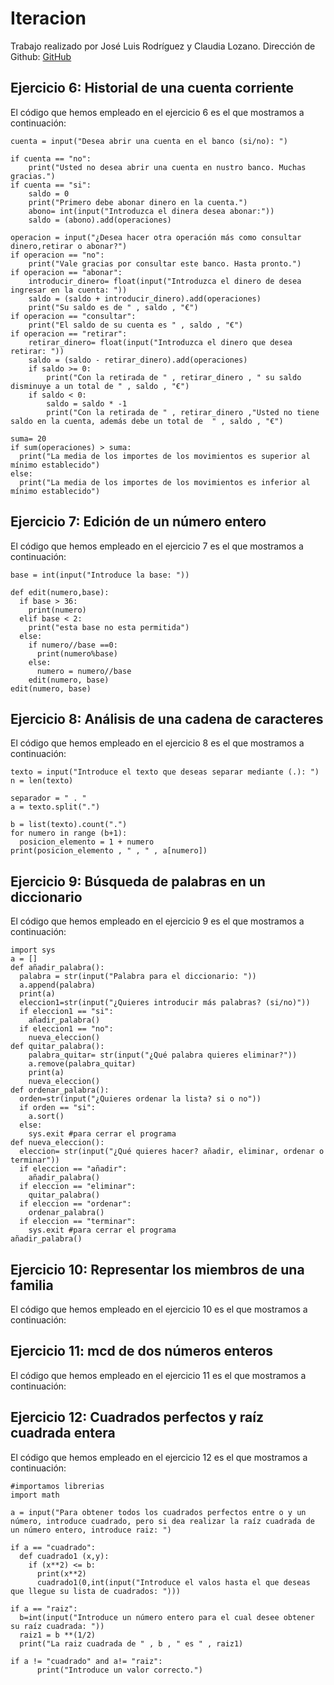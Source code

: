 # Iteracion
Trabajo realizado por José Luis Rodríguez y Claudia Lozano.
Dirección de Github: [GitHub](https://github.com/joseluis031/Iteracion.git)

## Ejercicio 6: Historial de una cuenta corriente

El código que hemos empleado en el ejercicio 6 es el que mostramos a continuación:

```operaciones = []
cuenta = input("Desea abrir una cuenta en el banco (si/no): ")

if cuenta == "no":
    print("Usted no desea abrir una cuenta en nustro banco. Muchas gracias.")
if cuenta == "si":
    saldo = 0
    print("Primero debe abonar dinero en la cuenta.")
    abono= int(input("Introduzca el dinera desea abonar:"))
    saldo = (abono).add(operaciones)

operacion = input("¿Desea hacer otra operación más como consultar dinero,retirar o abonar?")
if operacion == "no":
    print("Vale gracias por consultar este banco. Hasta pronto.")
if operacion == "abonar":
    introducir_dinero= float(input("Introduzca el dinero de desea ingresar en la cuenta: "))
    saldo = (saldo + introducir_dinero).add(operaciones)
    print("Su saldo es de " , saldo , "€")
if operacion == "consultar":
    print("El saldo de su cuenta es " , saldo , "€")
if operacion == "retirar":
    retirar_dinero= float(input("Introduzca el dinero que desea retirar: "))
    saldo = (saldo - retirar_dinero).add(operaciones)
    if saldo >= 0:
        print("Con la retirada de " , retirar_dinero , " su saldo disminuye a un total de " , saldo , "€")
    if saldo < 0:
        saldo = saldo * -1
        print("Con la retirada de " , retirar_dinero ,"Usted no tiene saldo en la cuenta, además debe un total de  " , saldo , "€")

suma= 20
if sum(operaciones) > suma: 
  print("La media de los importes de los movimientos es superior al mínimo establecido")
else:
  print("La media de los importes de los movimientos es inferior al mínimo establecido")
  ```

## Ejercicio 7: Edición de un número entero

El código que hemos empleado en el ejercicio 7 es el que mostramos a continuación:

```numero = int(input("Introduce un número: "))
base = int(input("Introduce la base: "))

def edit(numero,base):
  if base > 36:
    print(numero)
  elif base < 2:
    print("esta base no esta permitida")
  else:
    if numero//base ==0:
      print(numero%base)
    else:
      numero = numero//base
    edit(numero, base)
edit(numero, base)

  ```

## Ejercicio 8: Análisis de una cadena de caracteres

El código que hemos empleado en el ejercicio 8 es el que mostramos a continuación:

```
texto = input("Introduce el texto que deseas separar mediante (.): ")
n = len(texto)

separador = " . "
a = texto.split(".")

b = list(texto).count(".")
for numero in range (b+1):
  posicion_elemento = 1 + numero
print(posicion_elemento , " , " , a[numero])
```

## Ejercicio 9: Búsqueda de palabras en un diccionario

El código que hemos empleado en el ejercicio 9 es el que mostramos a continuación:

```
import sys
a = []
def añadir_palabra():
  palabra = str(input("Palabra para el diccionario: "))
  a.append(palabra)
  print(a)
  eleccion1=str(input("¿Quieres introducir más palabras? (si/no)"))
  if eleccion1 == "si":
    añadir_palabra()
  if eleccion1 == "no":
    nueva_eleccion()
def quitar_palabra():
    palabra_quitar= str(input("¿Qué palabra quieres eliminar?"))
    a.remove(palabra_quitar)
    print(a)
    nueva_eleccion()
def ordenar_palabra():
  orden=str(input("¿Quieres ordenar la lista? si o no"))
  if orden == "si":
    a.sort()
  else:
    sys.exit #para cerrar el programa
def nueva_eleccion():
  eleccion= str(input("¿Qué quieres hacer? añadir, eliminar, ordenar o terminar"))
  if eleccion == "añadir":
    añadir_palabra()
  if eleccion == "eliminar":
    quitar_palabra()
  if eleccion == "ordenar":
    ordenar_palabra()
  if eleccion == "terminar":
    sys.exit #para cerrar el programa
añadir_palabra()
```

## Ejercicio 10: Representar los miembros de una familia

El código que hemos empleado en el ejercicio 10 es el que mostramos a continuación:




## Ejercicio 11: mcd de dos números enteros

El código que hemos empleado en el ejercicio 11 es el que mostramos a continuación:




## Ejercicio 12: Cuadrados perfectos y raíz cuadrada entera

El código que hemos empleado en el ejercicio 12 es el que mostramos a continuación:

```
#importamos librerias
import math

a = input("Para obtener todos los cuadrados perfectos entre o y un número, introduce cuadrado, pero si dea realizar la raíz cuadrada de un número entero, introduce raiz: ")

if a == "cuadrado":
  def cuadrado1 (x,y):
    if (x**2) <= b:
      print(x**2)
      cuadrado1(0,int(input("Introduce el valos hasta el que deseas que llegue su lista de cuadrados: ")))

if a == "raiz":
  b=int(input("Introduce un número entero para el cual desee obtener su raíz cuadrada: "))
  raiz1 = b **(1/2)
  print("La raiz cuadrada de " , b , " es " , raiz1)

if a != "cuadrado" and a!= "raiz":
      print("Introduce un valor correcto.")
```